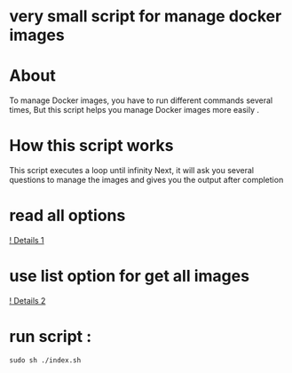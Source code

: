 # very small script for manage docker images 


# About 

To manage Docker images, you have to run different commands several times,
But this script helps you manage Docker images more easily .

# How this script works

This script executes a loop until infinity
Next, it will ask you several questions to manage the images
and gives you the output after completion


# read all options
[! Details 1]('./files/details1.png')


# use list option for get all images 
[! Details 2]('./files/details2.png')



# run script :

```
sudo sh ./index.sh 

```
